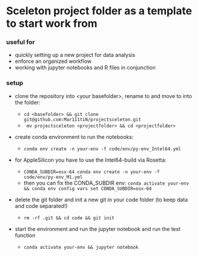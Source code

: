 # Sceleton project folder as a template to start work from
### useful for 
+ quickly setting up a new project for data analysis
+ enforce an organized workflow
+ working with jupyter notebooks and R files in conjunction

### setup
* clone the repository into \<your basefolder\>, rename to <projectfolder> and move to into the folder:
   + `cd <basefolder> && git clone git@github.com:Mar111tiN/projectsceleton.git`
   + ` mv projectsceleton <projectfolder> && cd <projectfolder>`

* create conda environment to run the notebooks:
   + `conda env create -n your-env -f code/env/py-env_Intel64.yml`
* for AppleSilicon you have to use the Intel64-build via Rosetta:
   + `CONDA_SUBDIR=osx-64 conda env create -n your-env -f code/env/py-env_M1.yml`
   + then you can fix the CONDA_SUBDIR env: `conda activate your-env && conda env config vars set CONDA_SUBDIR=osx-64`
* delete the git folder and init a new git in your code folder (to keep data and code separated!)
   + `rm -rf .git && cd code && git init`
* start the environment and run the jupyter notebook and run the test function
   + `conda activate your-env && jupyter notebook`
